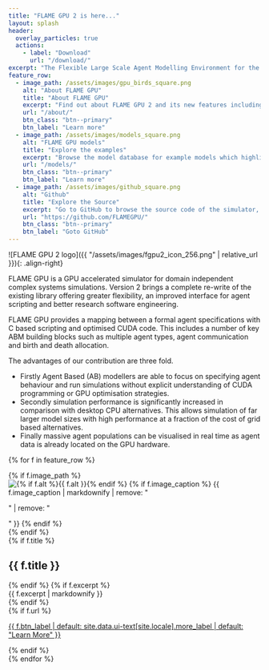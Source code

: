 ```yaml
---
title: "FLAME GPU 2 is here..."
layout: splash
header:
  overlay_particles: true
  actions:
    - label: "Download"
      url: "/download/"
excerpt: "The Flexible Large Scale Agent Modelling Environment for the Graphics Processing Unit (GPU)"
feature_row:
  - image_path: /assets/images/gpu_birds_square.png
    alt: "About FLAME GPU"
    title: "About FLAME GPU"
    excerpt: "Find out about FLAME GPU 2 and its new features including a recorded presentation and links to publications and citations."
    url: "/about/"
    btn_class: "btn--primary"
    btn_label: "Learn more"
  - image_path: /assets/images/models_square.png
    alt: "FLAME GPU models"
    title: "Explore the examples"
    excerpt: "Browse the model database for example models which highlight key features or demonstrate performance. Download them and try them for yourself."
    url: "/models/"
    btn_class: "btn--primary"
    btn_label: "Learn more" 
  - image_path: /assets/images/github_square.png
    alt: "Github"
    title: "Explore the Source"
    excerpt: "Go to GitHub to browse the source code of the simulator, docs and this website."
    url: "https://github.com/FLAMEGPU/"
    btn_class: "btn--primary"
    btn_label: "Goto GitHub"   	
---
```


![FLAME GPU 2 logo]({{ "/assets/images/fgpu2_icon_256.png" | relative_url }}){: .align-right} 

FLAME GPU is a GPU accelerated simulator for domain independent complex systems simulations. 
Version 2 brings a complete re-write of the existing library offering greater flexibility, an improved interface for agent scripting and better research software engineering.

FLAME GPU provides a mapping between a formal agent specifications with C based scripting and optimised CUDA code. 
This includes a number of key ABM building blocks such as multiple agent types, agent communication and birth and death allocation. 


The advantages of our contribution are three fold. 
+ Firstly Agent Based (AB) modellers are able to focus on specifying agent behaviour and run simulations without explicit understanding of CUDA programming or GPU optimisation strategies. 
+ Secondly simulation performance is significantly increased in comparison with desktop CPU alternatives. 
This allows simulation of far larger model sizes with high performance at a fraction of the cost of grid based alternatives. 
+ Finally massive agent populations can be visualised in real time as agent data is already located on the GPU hardware.

<!-- {% include feature_row %} -->
<!-- Custom feature row implementation for flexbox. -->

<div class="flex_feature_container">

  {% for f in feature_row %}
    <div class="flex_feature_item">
      {% if f.image_path %}
        <div class="flex_feature_item_teaser">
          <img src="{{ f.image_path | relative_url }}"
                alt="{% if f.alt %}{{ f.alt }}{% endif %}">
          {% if f.image_caption %}
            <span class="archive__item-caption">{{ f.image_caption | markdownify | remove: "<p>" | remove: "</p>" }}</span>
          {% endif %}
        </div>
      {% endif %}
      <div class="flex_feature_item_body">
        {% if f.title %}
          <h2 class="archive__item-title">{{ f.title }}</h2>
        {% endif %}
        {% if f.excerpt %}
          <div class="archive__item-excerpt">
            {{ f.excerpt | markdownify }}
          </div>
        {% endif %}
      </div>
      <div class="flex_feature_item_footer">
        {% if f.url %}
          <p><a href="{{ f.url | relative_url }}" class="btn {{ f.btn_class }}">{{ f.btn_label | default: site.data.ui-text[site.locale].more_label | default: "Learn More" }}</a></p>
        {% endif %}
      </div>
    </div>
  {% endfor %}
</div>
